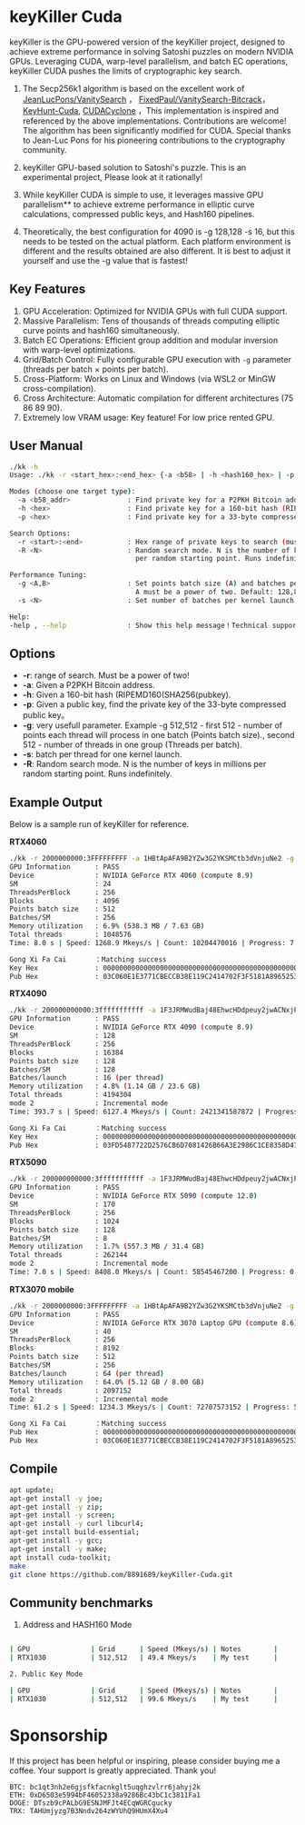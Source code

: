 # keyKiller Cuda

keyKiller is the GPU-powered version of the keyKiller project, designed to achieve extreme performance in solving Satoshi puzzles on modern NVIDIA GPUs. 
Leveraging CUDA, warp-level parallelism, and batch EC operations, keyKiller CUDA pushes the limits of cryptographic key search.

1. The Secp256k1 algorithm is based on the excellent work of [JeanLucPons/VanitySearch](https://github.com/JeanLucPons/VanitySearch) ， [FixedPaul/VanitySearch-Bitcrack](https://github.com/FixedPaul)，[KeyHunt-Cuda](https://github.com/Qalander/KeyHunt-Cuda), [CUDACyclone](https://github.com/Dookoo2/CUDACyclone) ，This implementation is inspired and referenced by the above implementations. Contributions are welcome! The algorithm has been significantly modified for CUDA. Special thanks to Jean-Luc Pons for his pioneering contributions to the cryptography community.

2. keyKiller GPU-based solution to Satoshi's puzzle. This is an experimental project, Please look at it rationally! 

3. While keyKiller CUDA is simple to use, it leverages massive GPU parallelism** to achieve extreme performance in elliptic curve calculations, compressed public keys, and Hash160 pipelines.

4. Theoretically, the best configuration for 4090 is -g 128,128 -s 16, but this needs to be tested on the actual platform. Each platform environment is different and the results obtained are also different. It is best to adjust it yourself and use the -g value that is fastest!


## Key Features

1. GPU Acceleration: Optimized for NVIDIA GPUs with full CUDA support.
2. Massive Parallelism: Tens of thousands of threads computing elliptic curve points and hash160 simultaneously.
3. Batch EC Operations: Efficient group addition and modular inversion with warp-level optimizations.
4. Grid/Batch Control: Fully configurable GPU execution with `-g` parameter (threads per batch × points per batch).
5. Cross-Platform: Works on Linux and Windows (via WSL2 or MinGW cross-compilation).
6. Cross Architecture: Automatic compilation for different architectures (75 86 89 90).
7. Extremely low VRAM usage: Key feature! For low price rented GPU.

## User Manual
```bash
./kk -h
Usage: ./kk -r <start_hex>:<end_hex> {-a <b58> | -h <hash160_hex> | -p <pubkey_hex>} [-R N] [-g A,B] [-s N] [-help|--help]

Modes (choose one target type):
  -a <b58_addr>              : Find private key for a P2PKH Bitcoin address.
  -h <hex>                   : Find private key for a 160-bit hash (RIPEMD160(SHA256(pubkey))).
  -p <hex>                   : Find private key for a 33-byte compressed public key.

Search Options:
  -r <start>:<end>           : Hex range of private keys to search (must be power of 2).
  -R <N>                     : Random search mode. N is the number of keys in millions
                               per random starting point. Runs indefinitely.

Performance Tuning:
  -g <A,B>                   : Set points batch size (A) and batches per SM (B).
                               A must be a power of two. Default: 128,8
  -s <N>                     : Set number of batches per kernel launch. Default: 64

Help:
-help , --help               : Show this help message！Technical support : github.com/8891689

```
## Options
- **-r**: range of search. Must be a power of two!
- **-a**: Given a P2PKH Bitcoin address.
- **-h**: Given a 160-bit hash (RIPEMD160(SHA256(pubkey).
- **-p**: Given a public key, find the private key of the 33-byte compressed public key。
- **-g**: very usefull parameter. Example -g 512,512 - first 512 - number of points each thread will process in one batch (Points batch size)., second 512 - number of threads in one group (Threads per batch).
- **-s**: batch per thread for one kernel launch.
- **-R**: Random search mode. N is the number of keys in millions per random starting point. Runs indefinitely.

## Example Output

Below is a sample run of keyKiller for reference.

**RTX4060**

```bash
./kk -r 2000000000:3FFFFFFFFF -a 1HBtApAFA9B2YZw3G2YKSMCtb3dVnjuNe2 -g 512,256
GPU Information      : PASS 
Device               : NVIDIA GeForce RTX 4060 (compute 8.9)
SM                   : 24
ThreadsPerBlock      : 256
Blocks               : 4096
Points batch size    : 512
Batches/SM           : 256
Memory utilization   : 6.9% (538.3 MB / 7.63 GB) 
Total threads        : 1048576
Time: 8.0 s | Speed: 1268.9 Mkeys/s | Count: 10204470016 | Progress: 7.42 %

Gong Xi Fa Cai       ：Matching success
Key Hex              : 00000000000000000000000000000000000000000000000000000022382FACD0
Pub Hex              : 03C060E1E3771CBECCB38E119C2414702F3F5181A89652538851D2E3886BDD70C6
```

**RTX4090**
```bash
./kk -r 200000000000:3fffffffffff -a 1F3JRMWudBaj48EhwcHDdpeuy2jwACNxjP -g 128,128 -s 16
GPU Information      : PASS 
Device               : NVIDIA GeForce RTX 4090 (compute 8.9)
SM                   : 128
ThreadsPerBlock      : 256
Blocks               : 16384
Points batch size    : 128
Batches/SM           : 128
Batches/launch       : 16 (per thread)
Memory utilization   : 4.8% (1.14 GB / 23.6 GB)
Total threads        : 4194304
mode 2               : Incremental mode
Time: 393.7 s | Speed: 6127.4 Mkeys/s | Count: 2421341587872 | Progress: 6.88 %

Gong Xi Fa Cai       ：Matching success
Key Hex              : 00000000000000000000000000000000000000000000000000002EC18388D544
Pub Hex              : 03FD5487722D2576CB6D7081426B66A3E2986C1CE8358D479063FB5F2BB6DD5849
```
**RTX5090**
```bash
./kk -r 200000000000:3fffffffffff -a 1F3JRMWudBaj48EhwcHDdpeuy2jwACNxjP -g 128,256
GPU Information      : PASS 
Device               : NVIDIA GeForce RTX 5090 (compute 12.0)
SM                   : 170
ThreadsPerBlock      : 256
Blocks               : 1024
Points batch size    : 128
Batches/SM           : 8
Memory utilization   : 1.7% (557.3 MB / 31.4 GB) 
Total threads        : 262144
mode 2               : Incremental mode
Time: 7.0 s | Speed: 8408.0 Mkeys/s | Count: 58545467200 | Progress: 0.17 % ^C

```
**RTX3070 mobile**
```bash
./kk -r 2000000000:3FFFFFFFFF -a 1HBtApAFA9B2YZw3G2YKSMCtb3dVnjuNe2 -g 512,256
GPU Information      : PASS 
Device               : NVIDIA GeForce RTX 3070 Laptop GPU (compute 8.6)
SM                   : 40
ThreadsPerBlock      : 256
Blocks               : 8192
Points batch size    : 512
Batches/SM           : 256
Batches/launch       : 64 (per thread)
Memory utilization   : 64.0% (5.12 GB / 8.00 GB)
Total threads        : 2097152
mode 2               : Incremental mode
Time: 61.2 s | Speed: 1234.3 Mkeys/s | Count: 72707573152 | Progress: 52.90 %

Gong Xi Fa Cai       ：Matching success
Pub Hex              : 00000000000000000000000000000000000000000000000000000022382FACD0
Pub Hex              : 03C060E1E3771CBECCB38E119C2414702F3F5181A89652538851D2E3886BDD70C6
```
## Compile

```bash
apt update;
apt-get install -y joe;
apt-get install -y zip;
apt-get install -y screen;
apt-get install -y curl libcurl4;
apt-get install build-essential;
apt-get install -y gcc;
apt-get install -y make;
apt install cuda-toolkit;
make
git clone https://github.com/8891689/keyKiller-Cuda.git
```
## Community benchmarks

1. Address and HASH160 Mode
```bash

| GPU               | Grid      | Speed (Mkeys/s) | Notes        |
| RTX1030           | 512,512   | 49.4 Mkeys/s    | My test      |

2. Public Key Mode

| GPU               | Grid      | Speed (Mkeys/s) | Notes        |
| RTX1030           | 512,512   | 99.6 Mkeys/s    | My test      |

```
# Sponsorship
If this project has been helpful or inspiring, please consider buying me a coffee. Your support is greatly appreciated. Thank you!
```
BTC: bc1qt3nh2e6gjsfkfacnkglt5uqghzvlrr6jahyj2k
ETH: 0xD6503e5994bF46052338a9286Bc43bC1c3811Fa1
DOGE: DTszb9cPALbG9ESNJMFJt4ECqWGRCgucky
TRX: TAHUmjyzg7B3Nndv264zWYUhQ9HUmX4Xu4
```

